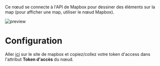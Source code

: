 Ce nœud se connecte à l'API de Mapbox pour dessiner des éléments sur la map (pour afficher une map, utiliser le nœud Mapbox).

![preview](/documentation/nodes/mapboxDraw/preview.png)

# Configuration

Aller [ici](https://www.mapbox.com/install/) sur le site de mapbox et copiez/collez votre token d'access dans l'attribut **Token d'accès** du nœud.
